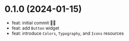 # 0.1.0 (2024-01-15)

- feat: initial commit 🎉🎉
- feat: add `Button` widget
- feat: introduce `Colors`, `Typography`, and `Icons` resources

